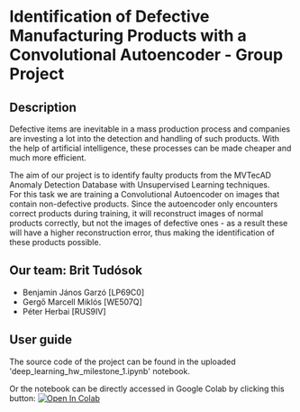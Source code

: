 # Identification of Defective Manufacturing Products with a Convolutional Autoencoder - Group Project
## Description

Defective items are inevitable in a mass production process and companies are investing a lot into the detection and handling of such products. With the help of artificial intelligence, these processes can be made cheaper and much more efficient.  

The aim of our project is to identify faulty products from the MVTecAD Anomaly Detection Database with Unsupervised Learning techniques.  
For this task we are training a Convolutional Autoencoder on images that contain non-defective products. Since the autoencoder only encounters correct products during  training, it will reconstruct images of normal products correctly, but not the images of defective ones - as a result these will have a higher reconstruction error, thus making the identification of these products possible.


## Our team: Brit Tudósok


- Benjamin János Garzó [LP69C0]
- Gergő Marcell Miklós [WE507Q]
- Péter Herbai [RUS9IV]


## User guide

The source code of the project can be found in the uploaded 'deep_learning_hw_milestone_1.ipynb' notebook.  

Or the notebook can be directly accessed in Google Colab by clicking this button:
[![Open In Colab](https://colab.research.google.com/assets/colab-badge.svg)](https://colab.research.google.com/drive/19gckz7UFFkyJzxICuoM94W5kU2IxMVra)

